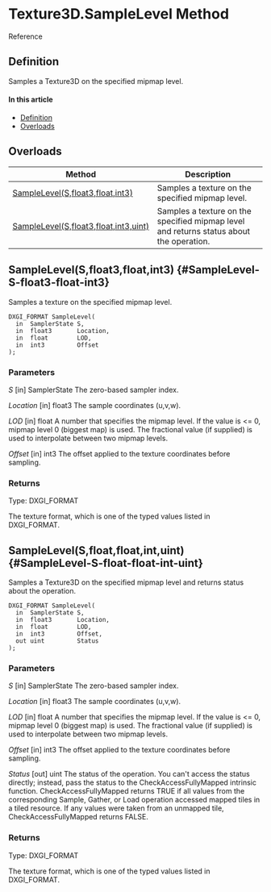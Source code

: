 # Texture3D.SampleLevel Method

Reference

## Definition

Samples a Texture3D on the specified mipmap level.

#### In this article

*  [Definition](#definition)
*  [Overloads](#overloads)

## Overloads

| Method | Description |
| ------ | ----------- |
| [SampleLevel(S,float3,float,int3)](#SampleLevel-S-float3-float-int3) | Samples a texture on the specified mipmap level. |
| [SampleLevel(S,float3,float,int3,uint)](#SampleLevel-S-float3-float-int3-uint) | Samples a texture on the specified mipmap level and returns status about the operation. |

## SampleLevel(S,float3,float,int3) {#SampleLevel-S-float3-float-int3}

Samples a texture on the specified mipmap level.

```HLSL
DXGI_FORMAT SampleLevel(
  in  SamplerState S,
  in  float3       Location,
  in  float        LOD,
  in  int3         Offset
);
```

### Parameters
<i>S</i> [in] SamplerState
The zero-based sampler index.

<i>Location</i> [in] float3
The sample coordinates (u,v,w).

<i>LOD</i> [in] float
A number that specifies the mipmap level. If the value is <= 0, mipmap level 0 (biggest map) is used. The fractional value (if supplied) is used to interpolate between two mipmap levels.

<i>Offset</i> [in] int3
The offset applied to the texture coordinates before sampling.

### Returns
Type: DXGI_FORMAT

The texture format, which is one of the typed values listed in DXGI_FORMAT.

## SampleLevel(S,float,float,int,uint) {#SampleLevel-S-float-float-int-uint}

Samples a Texture3D on the specified mipmap level and returns status about the operation.

```HLSL
DXGI_FORMAT SampleLevel(
  in  SamplerState S,
  in  float3       Location,
  in  float        LOD,
  in  int3         Offset,
  out uint         Status
);
```

### Parameters
<i>S</i> [in] SamplerState
The zero-based sampler index.

<i>Location</i> [in] float3
The sample coordinates (u,v,w).

<i>LOD</i> [in] float
A number that specifies the mipmap level. If the value is <= 0, mipmap level 0 (biggest map) is used. The fractional value (if supplied) is used to interpolate between two mipmap levels.

<i>Offset</i> [in] int3
The offset applied to the texture coordinates before sampling.

<i>Status</i> [out] uint
The status of the operation. You can't access the status directly; instead, pass the status to the CheckAccessFullyMapped intrinsic function. CheckAccessFullyMapped returns TRUE if all values from the corresponding Sample, Gather, or Load operation accessed mapped tiles in a tiled resource. If any values were taken from an unmapped tile, CheckAccessFullyMapped returns FALSE.

### Returns
Type: DXGI_FORMAT

The texture format, which is one of the typed values listed in DXGI_FORMAT.

